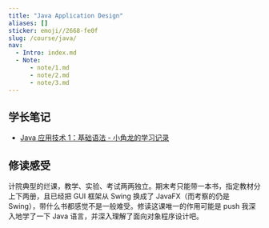 ```yaml
---
title: "Java Application Design"
aliases: []
sticker: emoji//2668-fe0f
slug: /course/java/
nav:
  - Intro: index.md
  - Note:
      - note/1.md
      - note/2.md
      - note/3.md
---
```


## 学长笔记

- [Java 应用技术 1：基础语法 - 小角龙的学习记录](https://zhang-each.github.io/My-CS-Notebook/PL/Java/Java%E5%BA%94%E7%94%A8%E6%8A%80%E6%9C%AF1%EF%BC%9A%E5%9F%BA%E7%A1%80%E8%AF%AD%E6%B3%95/)

## 修读感受

计院典型的烂课，教学、实验、考试两两独立。期末考只能带一本书，指定教材分上下两册，且已经把 GUI 框架从 Swing 换成了 JavaFX（而考察的仍是 Swing），带什么书都感觉不是一般难受。修读这课唯一的作用可能是 push 我深入地学了一下 Java 语言，并深入理解了面向对象程序设计吧。
